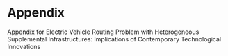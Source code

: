 # Appendix
Appendix for Electric Vehicle Routing Problem with Heterogeneous Supplemental Infrastructures: Implications of Contemporary Technological Innovations
